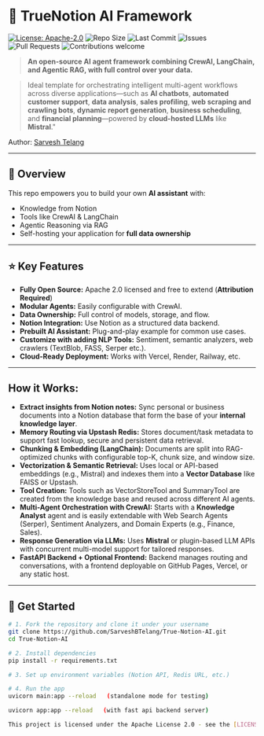 # 🧠 TrueNotion AI Framework

[![License: Apache-2.0](https://img.shields.io/badge/License-Apache_2.0-blue.svg)](https://www.apache.org/licenses/LICENSE-2.0)
![Repo Size](https://img.shields.io/github/repo-size/SarveshBTelang/True-Notion-AI)
![Last Commit](https://img.shields.io/github/last-commit/SarveshBTelang/True-Notion-AI)
![Issues](https://img.shields.io/github/issues/SarveshBTelang/True-Notion-AI)
![Pull Requests](https://img.shields.io/github/issues-pr/SarveshBTelang/True-Notion-AI)
![Contributions welcome](https://img.shields.io/badge/contributions-welcome-brightgreen.svg)

> **An open-source AI agent framework combining CrewAI, LangChain, and Agentic RAG, with full control over your data.**

> Ideal template for orchestrating intelligent multi-agent workflows across diverse applications—such as **AI chatbots**, **automated customer support**, **data analysis**, **sales profiling**, **web scraping and crawling bots**, **dynamic report generation**, **business scheduling**, and **financial planning**—powered by **cloud-hosted LLMs** like **Mistral**."

Author: [Sarvesh Telang](https://www.linkedin.com/in/sarvesh-telang-17916448/)

---

## 🔧 Overview

This repo empowers you to build your own **AI assistant** with:

- Knowledge from Notion
- Tools like CrewAI & LangChain
- Agentic Reasoning via RAG
- Self-hosting your application for **full data ownership**

---

## ⭐ Key Features

- **Fully Open Source:** Apache 2.0 licensed and free to extend (**Attribution Required**)
- **Modular Agents:** Easily configurable with CrewAI.
- **Data Ownership:** Full control of models, storage, and flow.
- **Notion Integration:** Use Notion as a structured data backend.
- **Prebuilt AI Assistant:** Plug-and-play example for common use cases.
- **Customize with adding NLP Tools:** Sentiment, semantic analyzers, web crawlers (TextBlob, FASS, Serper etc.).
- **Cloud-Ready Deployment:** Works with Vercel, Render, Railway, etc.

---

## How it Works:

- **Extract insights from Notion notes:** Sync personal or business documents into a Notion database that form the base of your **internal knowledge layer**.
- **Memory Routing via Upstash Redis:** Stores document/task metadata to support fast lookup, secure and persistent data retrieval.
- **Chunking & Embedding (LangChain):** Documents are split into RAG-optimized chunks with configurable top-K, chunk size, and window size.
- **Vectorization & Semantic Retrieval:** Uses local or API-based embeddings (e.g., Mistral) and indexes them into a **Vector Database** like FAISS or Upstash.
- **Tool Creation:** Tools such as VectorStoreTool and SummaryTool are created from the knowledge base and reused across different AI agents.
- **Multi-Agent Orchestration with CrewAI:** Starts with a **Knowledge Analyst** agent and is easily extendable with Web Search Agents (Serper), Sentiment Analyzers, and Domain Experts (e.g., Finance, Sales).
- **Response Generation via LLMs:** Uses **Mistral** or plugin-based LLM APIs with concurrent multi-model support for tailored responses.
- **FastAPI Backend + Optional Frontend:** Backend manages routing and conversations, with a frontend deployable on GitHub Pages, Vercel, or any static host.

---

## 🚀 Get Started

```bash
# 1. Fork the repository and clone it under your username
git clone https://github.com/SarveshBTelang/True-Notion-AI.git
cd True-Notion-AI

# 2. Install dependencies
pip install -r requirements.txt

# 3. Set up environment variables (Notion API, Redis URL, etc.)

# 4. Run the app
uvicorn main:app --reload   (standalone mode for testing)

uvicorn app:app --reload   (with fast api backend server)

This project is licensed under the Apache License 2.0 - see the [LICENSE](LICENSE) file for details.

